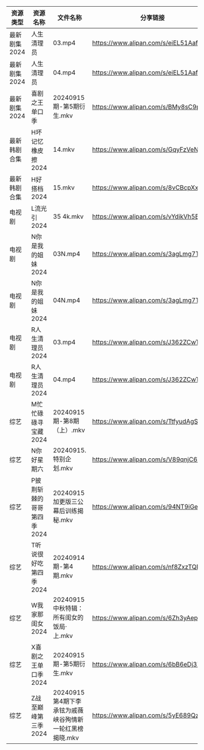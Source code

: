 | 资源类型     | 资源名称            | 文件名称                               | 分享链接                                 | 更新时间                |
| -------- | --------------- | ---------------------------------- | ------------------------------------ | ------------------- |
| 最新剧集2024 | 人生清理员           | 03.mp4                             | https://www.alipan.com/s/eiEL51AafdV | 2024-09-15 08:10:21 |
| 最新剧集2024 | 人生清理员           | 04.mp4                             | https://www.alipan.com/s/eiEL51AafdV | 2024-09-15 08:10:20 |
| 最新剧集2024 | 喜剧之王单口季         | 20240915期-第5期衍生.mkv                | https://www.alipan.com/s/BMy8sC9pCV9 | 2024-09-15 14:10:52 |
| 最新韩剧合集   | H坏记忆橡皮擦2024     | 14.mkv                             | https://www.alipan.com/s/GqyFzVeNETy | 2024-09-15 12:05:47 |
| 最新韩剧合集   | H好搭档2024        | 15.mkv                             | https://www.alipan.com/s/8vCBcpXxGp9 | 2024-09-15 00:05:57 |
| 电视剧      | L流光引2024        | 35 4k.mkv                          | https://www.alipan.com/s/vYdikVh5BuN | 2024-09-15 14:06:19 |
| 电视剧      | N你是我的姐妹2024     | 03N.mp4                            | https://www.alipan.com/s/3agLmg7TdG2 | 2024-09-15 00:06:40 |
| 电视剧      | N你是我的姐妹2024     | 04N.mp4                            | https://www.alipan.com/s/3agLmg7TdG2 | 2024-09-15 00:06:39 |
| 电视剧      | R人生清理员2024      | 03.mp4                             | https://www.alipan.com/s/J362ZCwTHEc | 2024-09-15 08:06:36 |
| 电视剧      | R人生清理员2024      | 04.mp4                             | https://www.alipan.com/s/J362ZCwTHEc | 2024-09-15 08:06:36 |
| 综艺       | M忙忙碌碌寻宝藏2024    | 20240915期-第8期（上）.mkv               | https://www.alipan.com/s/TtfyudAgS8v | 2024-09-15 14:08:33 |
| 综艺       | N你好星期六          | 20240915.特别企划.mkv                  | https://www.alipan.com/s/V89qnjC6T3z | 2024-09-15 14:08:47 |
| 综艺       | P披荆斩棘的哥哥第四季2024 | 20240915加更版三公幕后训练揭秘.mkv            | https://www.alipan.com/s/94NT9iGe94e | 2024-09-15 14:08:49 |
| 综艺       | T听说很好吃第四季2024   | 20240914期-第4期.mkv                  | https://www.alipan.com/s/nf8ZxzTQNmB | 2024-09-15 08:08:59 |
| 综艺       | W我家那闺女2024      | 20240915 中秋特辑：所有闺女的饭局·上.mkv        | https://www.alipan.com/s/6Zh3yAep1kC | 2024-09-15 14:09:29 |
| 综艺       | X喜剧之王单口季2024    | 20240915期-第5期衍生.mkv                | https://www.alipan.com/s/6bB6eDj37Y6 | 2024-09-15 14:09:34 |
| 综艺       | Z战至巅峰第三季2024    | 20240915第4期下李承铉为戚薇峡谷殉情新一轮红黑榜揭晓.mkv | https://www.alipan.com/s/5yE689QzaiL | 2024-09-15 14:09:52 |
